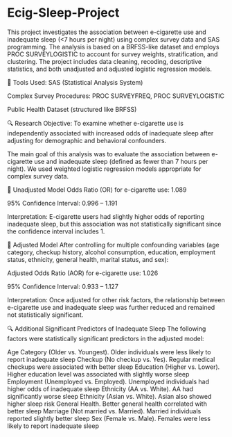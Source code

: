 # Ecig-Sleep-Project
This project investigates the association between e-cigarette use and inadequate sleep (<7 hours per night) using complex survey data and SAS programming. The analysis is based on a BRFSS-like dataset and employs PROC SURVEYLOGISTIC to account for survey weights, stratification, and clustering. The project includes data cleaning, recoding, descriptive statistics, and both unadjusted and adjusted logistic regression models.

🔧 Tools Used:
SAS (Statistical Analysis System)

Complex Survey Procedures: PROC SURVEYFREQ, PROC SURVEYLOGISTIC

Public Health Dataset (structured like BRFSS)

🔍 Research Objective:
To examine whether e-cigarette use is independently associated with increased odds of inadequate sleep after adjusting for demographic and behavioral confounders.

The main goal of this analysis was to evaluate the association between e-cigarette use and inadequate sleep (defined as fewer than 7 hours per night). We used weighted logistic regression models appropriate for complex survey data.

🔹 Unadjusted Model
Odds Ratio (OR) for e-cigarette use: 1.089

95% Confidence Interval: 0.996 – 1.191

Interpretation: E-cigarette users had slightly higher odds of reporting inadequate sleep, but this association was not statistically significant since the confidence interval includes 1.

🔹 Adjusted Model
After controlling for multiple confounding variables (age category, checkup history, alcohol consumption, education, employment status, ethnicity, general health, marital status, and sex):

Adjusted Odds Ratio (AOR) for e-cigarette use: 1.026

95% Confidence Interval: 0.933 – 1.127

Interpretation: Once adjusted for other risk factors, the relationship between e-cigarette use and inadequate sleep was further reduced and remained not statistically significant.

🔍 Additional Significant Predictors of Inadequate Sleep
The following factors were statistically significant predictors in the adjusted model:


Age Category (Older vs. Youngest). Older individuals were less likely to report inadequate sleep
Checkup	(No checkup vs. Yes). Regular medical checkups were associated with better sleep
Education	(Higher vs. Lower). Higher education level was associated with slightly worse sleep
Employment (Unemployed vs. Employed). Unemployed individuals had higher odds of inadequate sleep
Ethnicity (AA	vs. White).	AA had significantly worse sleep
Ethnicity (Asian	vs. White). Asian also showed higher sleep risk
General Health.	Better general health correlated with better sleep
Marriage	(Not married vs. Married). Married individuals reported slightly better sleep
Sex	(Female vs. Male). Females were less likely to report inadequate sleep
